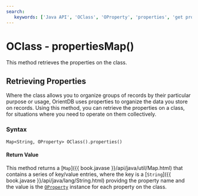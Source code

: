 ```yaml
---
search:
   keywords: ['Java API', 'OClass', 'OProperty', 'properties', 'get properties map', 'propertiesMap']
---
```


# OClass - propertiesMap()

This method retrieves the properties on the class.

## Retrieving Properties

Where the class allows you to organize groups of records by their particular purpose or usage, OrientDB uses properties to organize the data you store on records.  Using this method, you can retrieve the properties on a class, for situations where you need to operate on them collectively.

### Syntax

```
Map<String, OProperty> OClass().properties()
```

#### Return Value

This method returns a [`Map`]({{ book.javase }}/api/java/util/Map.html) that contains a series of key/value entries, where the key is a [`String`]({{ book.javase }}/api/java/lang/String.html) providng the property name and the value is the [`OProperty`](Java-Ref-OProperty.md) instance for each property on the class. 


